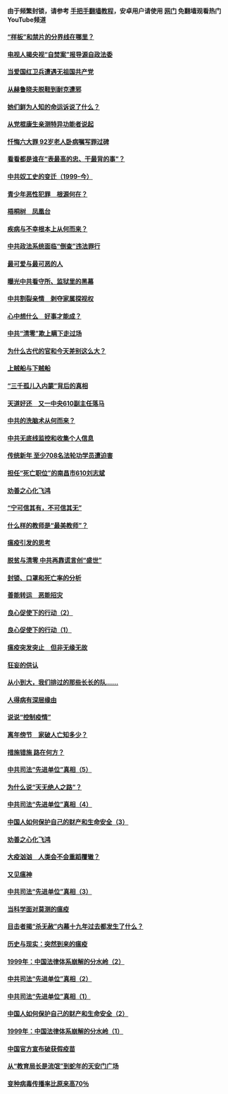#### 由于频繁封锁，请参考 [手把手翻墙教程](https://github.com/gfw-breaker/guides/wiki/)，安卓用户请使用 [网门](https://github.com/gfw-breaker/nogfw/blob/master/dl.md?t=04060301) 免翻墙观看热门YouTube频道 

#### [“样板”和禁片的分界线在哪里？](../pages/19/422704.md?t=04060301) 

#### [电视人揭央视“自焚案”报导源自政法委](../pages/19/422770.md?t=04060301) 

#### [当爱国红卫兵遭遇无祖国共产党](../pages/19/422848.md?t=04060301) 

#### [从赫鲁晓夫脱鞋到耐克遭邪](../pages/19/422826.md?t=04060301) 

#### [她们鲜为人知的命运诉说了什么？](../pages/19/422754.md?t=04060301) 

#### [从党棍康生亲测特异功能者说起](../pages/19/422657.md?t=04060301) 

#### [忏悔六大罪 92岁老人卧病嘱写罪过碑](../pages/19/422750.md?t=04060301) 

#### [看看都是谁在“表最高的忠、干最背的事”？](../pages/19/422703.md?t=04060301) 

#### [中共奴工史的变迁（1999-今）](../pages/19/422656.md?t=04060301) 

#### [青少年恶性犯罪　根源何在？](../pages/19/422449.md?t=04060301) 

#### [梧桐树　凤凰台](../pages/19/422442.md?t=04060301) 

#### [疾病与不幸根本上从何而来？](../pages/19/422438.md?t=04060301) 

#### [中共政法系统面临“倒查”违法罪行](../pages/19/422497.md?t=04060301) 

#### [最可爱与最可恶的人](../pages/19/422448.md?t=04060301) 

#### [曝光中共看守所、监狱里的黑幕](../pages/19/422390.md?t=04060301) 

#### [中共割裂亲情　剥夺家属探视权](../pages/19/422364.md?t=04060301) 

#### [心中想什么　好事才能成？](../pages/19/422318.md?t=04060301) 

#### [中共“清零”欺上瞒下走过场](../pages/19/422306.md?t=04060301) 

#### [为什么古代的官和今天差别这么大？](../pages/19/422228.md?t=04060301) 

#### [上贼船与下贼船](../pages/19/422276.md?t=04060301) 

#### [“三千孤儿入内蒙”背后的真相](../pages/19/422229.md?t=04060301) 

#### [天道好还　又一中央610副主任落马](../pages/19/422155.md?t=04060301) 

#### [中共的洗脑术从何而来？](../pages/19/422154.md?t=04060301) 

#### [中共无底线监控和收集个人信息](../pages/19/422039.md?t=04060301) 

#### [传统新年 至少708名法轮功学员遭迫害](../pages/19/421946.md?t=04060301) 

#### [担任“死亡职位”的南昌市610刘志斌](../pages/19/421957.md?t=04060301) 

#### [劝善之心化飞鸿](../pages/19/421164.md?t=04060301) 

#### [“宁可信其有，不可信其无”](../pages/19/421691.md?t=04060301) 

#### [什么样的教师是“最美教师”？](../pages/19/421755.md?t=04060301) 

#### [瘟疫引发的思考](../pages/19/421594.md?t=04060301) 

#### [脱贫与清零 中共再靠谎言创“盛世”](../pages/19/421590.md?t=04060301) 

#### [封锁、口罩和死亡率的分析](../pages/19/421495.md?t=04060301) 

#### [善能转运　恶能招灾](../pages/19/421334.md?t=04060301) 

#### [良心促使下的行动（2）](../pages/19/421361.md?t=04060301) 

#### [良心促使下的行动（1）](../pages/19/421302.md?t=04060301) 

#### [瘟疫突发突止　但非无缘无故](../pages/19/421281.md?t=04060301) 

#### [狂妄的供认](../pages/19/421199.md?t=04060301) 

#### [从小到大，我们排过的那些长长的队……](../pages/19/421243.md?t=04060301) 

#### [人得病有深层缘由](../pages/19/420864.md?t=04060301) 

#### [说说“控制疫情”](../pages/19/420831.md?t=04060301) 

#### [离年傍节　家破人亡知多少？](../pages/19/420563.md?t=04060301) 

#### [措施错施  路在何方？](../pages/19/420076.md?t=04060301) 

#### [中共司法“先进单位”真相（5）](../pages/19/419453.md?t=04060301) 

#### [为什么说“天无绝人之路”？](../pages/19/419618.md?t=04060301) 

#### [中共司法“先进单位”真相（4）](../pages/19/419452.md?t=04060301) 

#### [中国人如何保护自己的财产和生命安全（3）](../pages/19/419405.md?t=04060301) 

#### [劝善之心化飞鸿](../pages/19/418758.md?t=04060301) 

#### [大疫汹汹　人类会不会重蹈覆辙？](../pages/19/419691.md?t=04060301) 

#### [又见瘟神](../pages/19/419225.md?t=04060301) 

#### [中共司法“先进单位”真相（3）](../pages/19/419451.md?t=04060301) 

#### [当科学面对莫测的瘟疫](../pages/19/419625.md?t=04060301) 

#### [目击者揭“杀无赦”内幕十九年过去都发生了什么？](../pages/19/419617.md?t=04060301) 

#### [历史与现实：突然到来的瘟疫](../pages/19/419619.md?t=04060301) 

#### [1999年：中国法律体系崩解的分水岭（2）](../pages/19/419455.md?t=04060301) 

#### [中共司法“先进单位”真相（2）](../pages/19/419450.md?t=04060301) 

#### [中共司法“先进单位”真相（1）](../pages/19/419449.md?t=04060301) 

#### [中国人如何保护自己的财产和生命安全（2）](../pages/19/419404.md?t=04060301) 

#### [1999年：中国法律体系崩解的分水岭（1）](../pages/19/419454.md?t=04060301) 

#### [中国官方宣布破获假疫苗](../pages/19/419504.md?t=04060301) 

#### [从“教育局长是流氓”到蛇年的天安门广场](../pages/19/419470.md?t=04060301) 

#### [变种病毒传播率比原来高70％](../pages/19/419456.md?t=04060301) 

